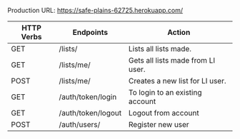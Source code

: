 
Production URL: https://safe-plains-62725.herokuapp.com/ 


| HTTP Verbs | Endpoints                       | Action                                 |
| ---------- | ------------------------------- | -------------------------------------- |
| GET        | /lists/                         | Lists all lists made.                  |
| GET        | /lists/me/                      | Gets all lists made from LI user.      |
| POST       | /lists/me/                      | Creates a new list for LI user.        |
| GET        | /auth/token/login               | To login to an existing account        |
| GET        | /auth/token/logout              | Logout from account                    |
| POST       | /auth/users/                    | Register new user                      |
